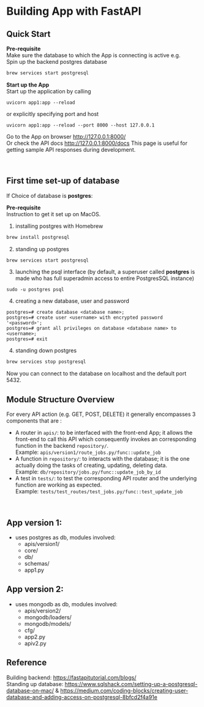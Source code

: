 # Building App with FastAPI

## Quick Start
**Pre-requisite**  
Make sure the database to which the App is connecting is active e.g.  
Spin up the backend postgres database
```sh
brew services start postgresql
```
  
**Start up the App**  
Start up the application by calling  
```
uvicorn app1:app --reload
```
or explicitly specifying port and host
```
uvicorn app1:app --reload --port 8000 --host 127.0.0.1
```
Go to the App on browser http://127.0.0.1:8000/  
Or check the API docs http://127.0.0.1:8000/docs This page is useful for getting sample API responses during development.

<br>

## First time set-up of database
If Choice of database is **postgres**:  
  
**Pre-requisite**  
Instruction to get it set up on MacOS.
1) installing postgres with Homebrew
```sh
brew install postgresql
```
2) standing up postgres  
```sh
brew services start postgresql
```
3) launching the psql interface (by default, a superuser called **postgres** is made who has full superadmin access to entire PostgresSQL instance)  
```
sudo -u postgres psql
```
4) creating a new database, user and password
```
postgres=# create database <database name>;
postgres=# create user <username> with encrypted password '<password>';
postgres=# grant all privileges on database <database name> to <username>;
postgres=# exit
```
4) standing down postgres
```sh
brew services stop postgresql
```
Now you can connect to the database on localhost and the default port 5432.
  
## Module Structure Overview
For every API action (e.g. GET, POST, DELETE) it generally encompasses 3 components that are :
- A router in `apis/`: to be interfaced with the front-end App; it allows the front-end to call this API which consequently invokes an corresponding function in the backend `repository/`.  
Example: `apis/version1/route_jobs.py/func::update_job`
- A function in `repository/`: to interacts with the database; it is the one actually doing the tasks of creating, updating, deleting data.  
Example: `db/repository/jobs.py/func::update_job_by_id`
- A test in `tests/`: to test the corresponding API router and the underlying function are working as expected.  
Example: `tests/test_routes/test_jobs.py/func::test_update_job`
  
<br>

## App version 1:
- uses postgres as db, modules involved:
  - apis/version1/
  - core/
  - db/
  - schemas/
  - app1.py
  
## App version 2:
- uses mongodb as db, modules involved:
  - apis/version2/
  - mongodb/loaders/
  - mongodb/models/
  - cfg/
  - app2.py
  - apiv2.py
  
  
## Reference
Building backend: https://fastapitutorial.com/blogs/  
Standing up database: https://www.sqlshack.com/setting-up-a-postgresql-database-on-mac/  &  https://medium.com/coding-blocks/creating-user-database-and-adding-access-on-postgresql-8bfcd2f4a91e  